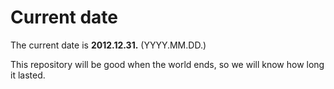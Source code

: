 # Current date

The current date is **2012.12.31.** (YYYY.MM.DD.)

This repository will be good when the world ends, so we will know how long it lasted.